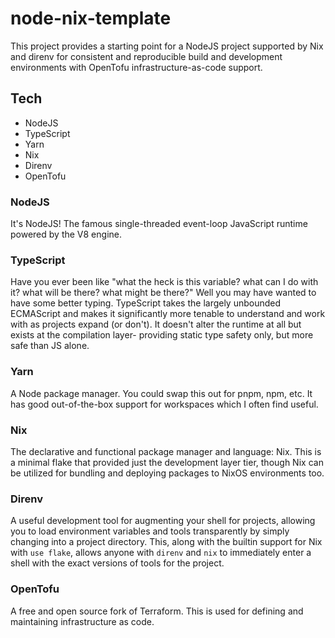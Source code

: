 # node-nix-template

This project provides a starting point for a NodeJS project supported by Nix and direnv for consistent and reproducible build and development environments with OpenTofu infrastructure-as-code support.

## Tech

- NodeJS
- TypeScript
- Yarn
- Nix
- Direnv
- OpenTofu

### NodeJS

It's NodeJS! The famous single-threaded event-loop JavaScript runtime powered by the V8 engine.

### TypeScript

Have you ever been like "what the heck is this variable? what can I do with it? what will be there? what might be there?" Well you may have wanted to have some better typing. TypeScript takes the largely unbounded ECMAScript and makes it significantly more tenable to understand and work with as projects expand (or don't). It doesn't alter the runtime at all but exists at the compilation layer- providing static type safety only, but more safe than JS alone.

### Yarn

A Node package manager. You could swap this out for pnpm, npm, etc. It has good out-of-the-box support for workspaces which I often find useful.

### Nix

The declarative and functional package manager and language: Nix. This is a minimal flake that provided just the development layer tier, though Nix can be utilized for bundling and deploying packages to NixOS environments too.

### Direnv

A useful development tool for augmenting your shell for projects, allowing you to load environment variables and tools transparently by simply changing into a project directory. This, along with the builtin support for Nix with `use flake`, allows anyone with `direnv` and `nix` to immediately enter a shell with the exact versions of tools for the project.

### OpenTofu

A free and open source fork of Terraform. This is used for defining and maintaining infrastructure as code.
